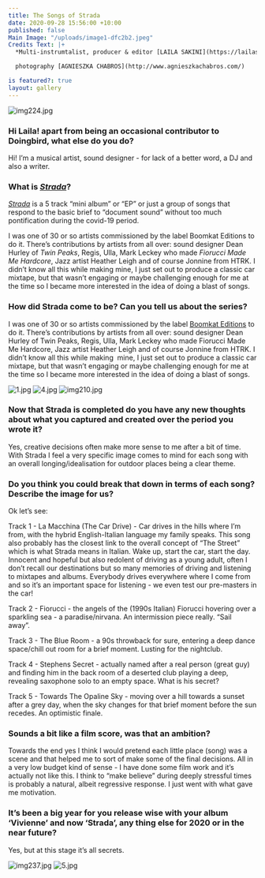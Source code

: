 ```yaml
---
title: The Songs of Strada
date: 2020-09-28 15:56:00 +10:00
published: false
Main Image: "/uploads/image1-dfc2b2.jpeg"
Credits Text: |+
  *Multi-instrumtalist, producer & editor [LAILA SAKINI](https://lailasakini.bandcamp.com/) talks to Doingbird's Editor [ABBY BENNETT](https://www.instagram.com/bennett_abby/) about the songs that make up her latest body of work, [STRADA](https://boomkat.com/products/strada-0fa52538-7a7d-4dfa-b58b-6f895d437a5a).*

  photography [AGNIESZKA CHABROS](http://www.agnieszkachabros.com/)

is featured?: true
layout: gallery
---
```


![img224.jpg](/uploads/img224.jpg)


### Hi Laila! apart from being an occasional contributor to Doingbird, what else do you do?

Hi! I’m a musical artist, sound designer - for lack of a better word, a DJ and also a writer. 

### What is [*Strada*](https://boomkat.com/products/strada-0fa52538-7a7d-4dfa-b58b-6f895d437a5a)?

[*Strada*](https://boomkat.com/products/strada-0fa52538-7a7d-4dfa-b58b-6f895d437a5a) is a 5 track “mini album” or “EP” or just a group of songs that respond to the basic brief to “document sound” without too much pontification during the covid-19 period.

I was one of 30 or so artists commissioned by the label Boomkat Editions to do it. There’s contributions by artists from all over: sound designer Dean Hurley of *Twin Peaks*, Regis, Ulla, Mark Leckey who made *Fiorucci Made Me Hardcore*, Jazz artist Heather Leigh and of course Jonnine from HTRK. I didn’t know all this while making mine, I just set out to produce a classic car mixtape, but that wasn’t engaging or maybe challenging enough for me at the time so I became more interested in the idea of doing a blast of songs. 

### How did Strada come to be? Can you tell us about the series? 

I was one of 30 or so artists commissioned by the label [Boomkat Editions](https://boomkat.com/labels/boomkat-editions-documenting-sound) to do it. There’s contributions by artists from all over: sound designer Dean Hurley of Twin Peaks, Regis, Ulla, Mark Leckey who made Fiorucci Made Me Hardcore, Jazz artist Heather Leigh and of course Jonnine from HTRK. I didn’t know all this while making  mine, I just set out to produce a classic car mixtape, but that wasn’t engaging or maybe challenging enough for me at the time so I became more interested in the idea of doing a blast of songs. 

![1.jpg](/uploads/1.jpg)
![4.jpg](/uploads/4.jpg)
![img210.jpg](/uploads/img210.jpg)

### Now that Strada is completed do you have any new thoughts about what you captured and created over the period you wrote it?

Yes, creative decisions often make more sense to me after a bit of time. With Strada I feel a very specific image comes to mind for each song with an overall longing/idealisation for outdoor places being a clear theme.

### Do you think you could break that down in terms of each song? Describe the image for us?

Ok let’s see: 

Track 1 - La Macchina (The Car Drive) - Car drives in the hills where I’m from, with the hybrid English-Italian language my family speaks. This song also probably has the closest link to the overall concept of “The Street” which is what Strada means in Italian. Wake up, start the car, start the day. Innocent and hopeful but also redolent of driving as a young adult, often I don’t recall our destinations but so many memories of driving and listening to mixtapes and albums. Everybody drives everywhere where I come from and so it’s an important space for listening - we even test our pre-masters in the car!

Track 2 - Fiorucci - the angels of the (1990s Italian) Fiorucci hovering over a sparkling sea - a paradise/nirvana. An intermission piece really. “Sail away”. 

Track 3 - The Blue Room - a 90s throwback for sure, entering a deep dance space/chill out room for a brief moment. Lusting for the nightclub. 

Track 4 - Stephens Secret - actually named after a real person (great guy) and finding him in the back room of a deserted club playing a deep, revealing saxophone solo to an empty space. What is his secret?

Track 5 - Towards The Opaline Sky - moving over a hill towards a sunset after a grey day, when the sky changes for that brief moment before the sun recedes. An optimistic finale.

### Sounds a bit like a film score, was that an ambition?

Towards the end yes I think I would pretend each little place (song) was a scene and that helped me to sort of make some of the final decisions. All in a very low budget kind of sense - I have done some film work and it’s actually not like this. I think to “make believe” during deeply stressful times is probably a natural, albeit regressive response. I just went with what gave me motivation. 


### It’s been a big year for you release wise with your album ‘Vivienne’ and now ‘Strada’, any thing else for 2020 or in the near future?

Yes, but at this stage it’s all secrets.

![img237.jpg](/uploads/img237.jpg)
![5.jpg](/uploads/5.jpg)


